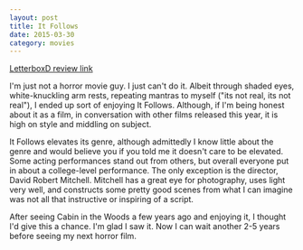 ```yaml
---
layout: post
title: It Follows 
date: 2015-03-30
category: movies
---
```

 
[LetterboxD review link](http://letterboxd.com/samarthbhaskar/film/it-follows/)

 I'm just not a horror movie guy. I just can't do it. Albeit through shaded eyes, white-knuckling arm rests, repeating mantras to myself ("its not real, its not real"), I ended up sort of enjoying It Follows. Although, if I'm being honest about it as a film, in conversation with other films released this year, it is high on style and middling on subject. 

It Follows elevates its genre, although admittedly I know little about the genre and would believe you if you told me it doesn't care to be elevated. Some acting performances stand out from others, but overall everyone put in about a college-level performance. The only exception is the director, David Robert Mitchell. Mitchell has a great eye for photography, uses light very well, and constructs some pretty good scenes from what I can imagine was not all that instructive or inspiring of a script.

After seeing Cabin in the Woods a few years ago and enjoying it, I thought I'd give this a chance. I'm glad I saw it. Now I can wait another 2-5 years before seeing my next horror film.
